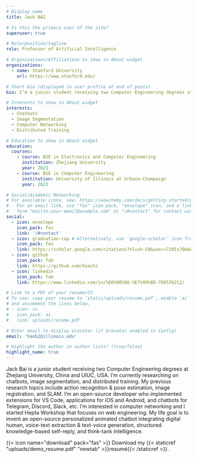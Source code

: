 ```yaml
---
# Display name
title: Jack BAI

# Is this the primary user of the site?
superuser: true

# Role/position/tagline
role: Professor of Artificial Intelligence

# Organizations/Affiliations to show in About widget
organizations:
  - name: Stanford University
    url: https://www.stanford.edu/

# Short bio (displayed in user profile at end of posts)
bio: I’m a junior student receiving two Computer Engineering degrees at Zhejiang University, China and UIUC, USA. I’m currently researching on chatbots, image segmentation, and distributed training. My previous research topics include action recognition & pose estimation, image registration, and SLAM. I’m an open-source developer who implemented extensions for VS Code, applications for iOS and Android, and chatbots for Telegram, Discord, Slack, etc. I’m interested in computer networking and I started Hepta Workshop that focuses on web engineering. My life goal is to invent an open-source personalized animated chatbot integrating digital human, voice-text extraction & text-voice generation, structured knowledge-based self-reply, and think-tank intelligence.

# Interests to show in About widget
interests:
  - Chatbots
  - Image Segmentation
  - Computer Networking
  - Distributed Training

# Education to show in About widget
education:
  courses:
    - course: BSE in Electronics and Computer Engineering
      institution: Zhejiang University
      year: 2023
    - course: BSE in Computer Engineering
      institution: University of Illinois at Urbana-Champaign
      year: 2023

# Social/Academic Networking
# For available icons, see: https://wowchemy.com/docs/getting-started/page-builder/#icons
#   For an email link, use "fas" icon pack, "envelope" icon, and a link in the
#   form "mailto:your-email@example.com" or "/#contact" for contact widget.
social:
  - icon: envelope
    icon_pack: fas
    link: '/#contact'
  - icon: graduation-cap # Alternatively, use `google-scholar` icon from `ai` icon pack
    icon_pack: fas
    link: https://scholar.google.com/citations?hl=zh-CN&user=720Ix7QAAAAJ
  - icon: github
    icon_pack: fab
    link: https://github.com/biechi
  - icon: linkedin
    icon_pack: fab
    link: https://www.linkedin.com/in/%E6%98%8A-%E7%99%BD-780576212/

# Link to a PDF of your resume/CV.
# To use: copy your resume to `static/uploads/resume.pdf`, enable `ai` icons in `params.toml`,
# and uncomment the lines below.
# - icon: cv
#   icon_pack: ai
#   link: uploads/resume.pdf

# Enter email to display Gravatar (if Gravatar enabled in Config)
email: 'haob2@illinois.edu'

# Highlight the author in author lists? (true/false)
highlight_name: true
---
```


Jack Bai is a junior student receiving two Computer Engineering degrees at Zhejiang University, China and UIUC, USA. I’m currently researching on chatbots, image segmentation, and distributed training. My previous research topics include action recognition & pose estimation, image registration, and SLAM. I’m an open-source developer who implemented extensions for VS Code, applications for iOS and Android, and chatbots for Telegram, Discord, Slack, etc. I’m interested in computer networking and I started Hepta Workshop that focuses on web engineering. My life goal is to invent an open-source personalized animated chatbot integrating digital human, voice-text extraction & text-voice generation, structured knowledge-based self-reply, and think-tank intelligence.

{{< icon name="download" pack="fas" >}} Download my {{< staticref "uploads/demo_resume.pdf" "newtab" >}}resumé{{< /staticref >}}.
